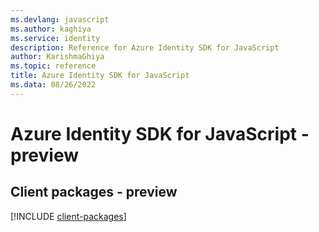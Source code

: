 ```yaml
---
ms.devlang: javascript
ms.author: kaghiya
ms.service: identity
description: Reference for Azure Identity SDK for JavaScript
author: KarishmaGhiya
ms.topic: reference
title: Azure Identity SDK for JavaScript
ms.data: 08/26/2022
---
```

# Azure Identity SDK for JavaScript - preview

## Client packages - preview
[!INCLUDE [client-packages](identity-client-index.md)]